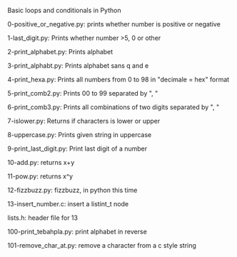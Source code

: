 Basic loops and conditionals in Python

0-positive_or_negative.py: prints whether number is positive or negative

1-last_digit.py: Prints whether number >5, 0 or other

2-print_alphabet.py: Prints alphabet

3-print_alphabt.py: Prints alphabet sans q and e

4-print_hexa.py: Prints all numbers from 0 to 98 in "decimale = hex" format

5-print_comb2.py: Prints 00 to 99 separated by ", "

6-print_comb3.py: Prints all combinations of two digits separated by ", "

7-islower.py: Returns if characters is lower or upper

8-uppercase.py: Prints given string in uppercase

9-print_last_digit.py: Print last digit of a number

10-add.py: returns x+y

11-pow.py: returns x^y

12-fizzbuzz.py: fizzbuzz, in python this time

13-insert_number.c: insert a listint_t node

lists.h: header file for 13

100-print_tebahpla.py: print alphabet in reverse

101-remove_char_at.py: remove a character from a c style string

